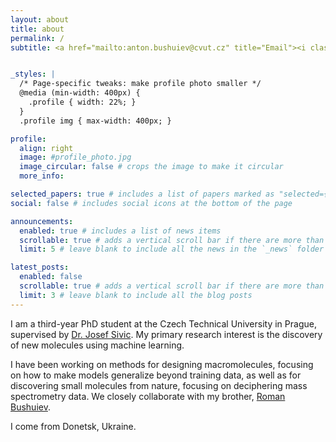 ```yaml
---
layout: about
title: about
permalink: /
subtitle: <a href="mailto:anton.bushuiev@cvut.cz" title="Email"><i class="fas fa-envelope"></i> anton.bushuiev@cvut.cz</a> | <a href="https://linkedin.com/in/anton-bushuiev" title="LinkedIn"><i class="fab fa-linkedin-in"></i> LinkedIn</a> | <a href="https://bsky.app/profile/anton-bushuiev.bsky.social" title="Bluesky"><i class="fab fa-bluesky"></i> Bluesky</a> | <a href="https://x.com/AntonBushuiev" title="X"><i class="fab fa-x-twitter"></i> X</a> | <a href="https://github.com/anton-bushuiev" title="GitHub"><i class="fab fa-github"></i> GitHub</a> | <a href="https://scholar.google.com/citations?user=1KKXOA0AAAAJ" title="Google Scholar"><i class="fas fa-graduation-cap"></i> Google Scholar</a> | <a href="https://huggingface.co/anton-bushuiev" title="Hugging Face"> Hugging Face</a>


_styles: |
  /* Page-specific tweaks: make profile photo smaller */
  @media (min-width: 400px) {
    .profile { width: 22%; }
  }
  .profile img { max-width: 400px; }

profile:
  align: right
  image: #profile_photo.jpg
  image_circular: false # crops the image to make it circular
  more_info:

selected_papers: true # includes a list of papers marked as "selected={true}"
social: false # includes social icons at the bottom of the page

announcements:
  enabled: true # includes a list of news items
  scrollable: true # adds a vertical scroll bar if there are more than 3 news items
  limit: 5 # leave blank to include all the news in the `_news` folder

latest_posts:
  enabled: false
  scrollable: true # adds a vertical scroll bar if there are more than 3 new posts items
  limit: 3 # leave blank to include all the blog posts
---
```


I am a third-year PhD student at the Czech Technical University in Prague, supervised by [Dr. Josef Sivic](https://impact.ciirc.cvut.cz). My primary research interest is the discovery of new molecules using machine learning.

I have been working on methods for designing macromolecules, focusing on how to make models generalize beyond training data, as well as for discovering small molecules from nature, focusing on deciphering mass spectrometry data. We closely collaborate with my brother, [Roman Bushuiev](https://roman-bushuiev.github.io).

I come from Donetsk, Ukraine.
